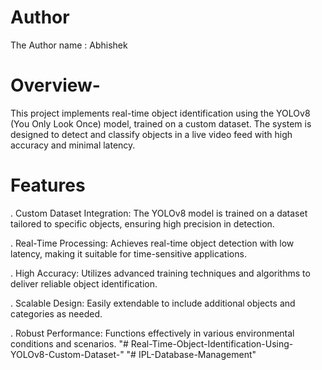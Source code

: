 # Author

The Author name : Abhishek 

# Overview-

This project implements real-time object identification using the YOLOv8 (You Only Look Once) model, trained on a custom dataset. The system is designed to detect and classify objects in a live video feed with high accuracy and minimal latency.

# Features

. Custom Dataset Integration: The YOLOv8 model is trained on a dataset tailored to specific objects, ensuring high precision in detection.

. Real-Time Processing: Achieves real-time object detection with low latency, making it suitable for time-sensitive applications.

. High Accuracy: Utilizes advanced training techniques and algorithms to deliver reliable object identification.

. Scalable Design: Easily extendable to include additional objects and categories as needed.

. Robust Performance: Functions effectively in various environmental conditions and scenarios.
"# Real-Time-Object-Identification-Using-YOLOv8-Custom-Dataset-" 
"# IPL-Database-Management" 
